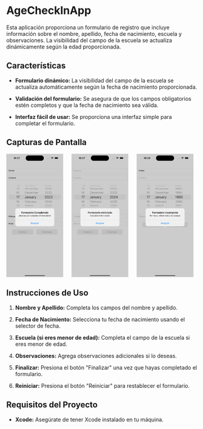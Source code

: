 # AgeCheckInApp

Esta aplicación proporciona un formulario de registro que incluye información sobre el nombre, apellido, fecha de nacimiento, escuela y observaciones. La visibilidad del campo de la escuela se actualiza dinámicamente según la edad proporcionada.

## Características

- **Formulario dinámico:** La visibilidad del campo de la escuela se actualiza automáticamente según la fecha de nacimiento proporcionada.

- **Validación del formulario:** Se asegura de que los campos obligatorios estén completos y que la fecha de nacimiento sea válida.

- **Interfaz fácil de usar:** Se proporciona una interfaz simple para completar el formulario.

## Capturas de Pantalla

<div style="display: flex; justify-content: space-between;">
<img src="screenshots/screenshot1.png" width="150"style="margin-right: 10px;">
<img src="screenshots/screenshot2.png" width="150"style="margin-right: 10px;">
<img src="screenshots/screenshot3.png" width="150"style="margin-right: 10px;">
</div>

## Instrucciones de Uso

1. **Nombre y Apellido:** Completa los campos del nombre y apellido.

2. **Fecha de Nacimiento:** Selecciona tu fecha de nacimiento usando el selector de fecha.

3. **Escuela (si eres menor de edad):** Completa el campo de la escuela si eres menor de edad.

4. **Observaciones:** Agrega observaciones adicionales si lo deseas.

5. **Finalizar:** Presiona el botón "Finalizar" una vez que hayas completado el formulario.

6. **Reiniciar:** Presiona el botón "Reiniciar" para restablecer el formulario.

## Requisitos del Proyecto

- **Xcode:** Asegúrate de tener Xcode instalado en tu máquina.
